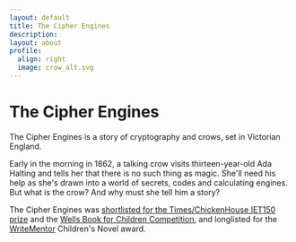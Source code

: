 ```yaml
---
layout: default
title: The Cipher Engines
description: 
layout: about
profile:
  align: right
  image: crow_alt.svg
---
```


# The Cipher Engines

The Cipher Engines is a story of cryptography and crows, set in Victorian England.

Early in the morning in 1862, a talking crow visits thirteen-year-old Ada Halting and tells her that there is no such thing as magic. She'll need his help as she's drawn into a world of secrets, codes and calculating engines. But what is the crow? And why must she tell him a story?

The Cipher Engines was [shortlisted for the Times/ChickenHouse IET150 prize](https://www.chickenhousebooks.com/blog/its-shortlist-time/) and the [Wells Book for Children Competition](https://www.wellsfestivalofliterature.org.uk/), and longlisted for the [WriteMentor](https://write-mentor.com/) Children's Novel award.
